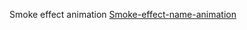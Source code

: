 Smoke effect animation
[Smoke-effect-name-animation](https://prajakta-v-patil.github.io/Smoke-effect-name-animation/)

